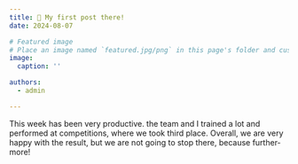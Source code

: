 ```yaml
---
title: 🎉 My first post there!
date: 2024-08-07

# Featured image
# Place an image named `featured.jpg/png` in this page's folder and customize its options here.
image:
  caption: ''

authors:
  - admin

---
```


This week has been very productive. the team and I trained a lot and performed at competitions, where we took third place. Overall, we are very happy with the result, but we are not going to stop there, because further-more!
